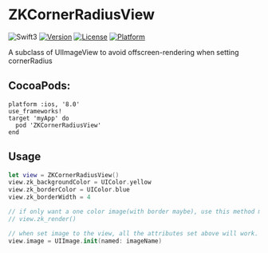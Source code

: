 # ZKCornerRadiusView
![Swift3](https://img.shields.io/badge/Swift-3.0-orange.svg?style=flat")
[![Version](https://img.shields.io/cocoapods/v/ZKCornerRadiusView.svg?style=flat)](http://cocoapods.org/pods/ZKCornerRadiusView)
[![License](https://img.shields.io/cocoapods/l/ZKCornerRadiusView.svg?style=flat)](http://cocoapods.org/pods/ZKCornerRadiusView)
[![Platform](https://img.shields.io/cocoapods/p/ZKCornerRadiusView.svg?style=flat)](http://cocoapods.org/pods/ZKCornerRadiusView)  

A subclass of UIImageView to avoid offscreen-rendering when setting cornerRadius

## CocoaPods:
```
platform :ios, '8.0'
use_frameworks!
target 'myApp' do
  pod 'ZKCornerRadiusView'
end
```

## Usage
```swift
let view = ZKCornerRadiusView()
view.zk_backgroundColor = UIColor.yellow
view.zk_borderColor = UIColor.blue
view.zk_borderWidth = 4

// if only want a one color image(with border maybe), use this method manually.
// view.zk_render()

// when set image to the view, all the attributes set above will work.
view.image = UIImage.init(named: imageName)
```
